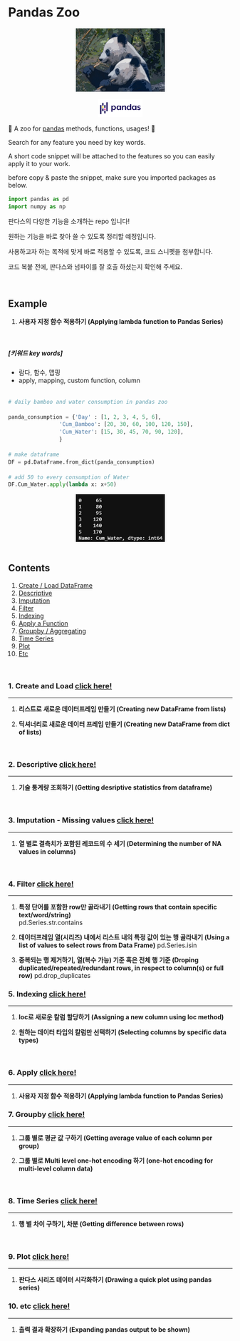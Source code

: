 


Pandas Zoo
==============================================




<p align="center"> <img src="/assets/readme/pandas_zoo.jpg" alt="drawing" width="200"/>

<p align="center"> <img src="/assets/readme/pandas_official.png" alt="drawing" width="100"/>


:panda_face: A zoo for [pandas](https://pandas.pydata.org/)  methods, functions, usages! :panda_face:

Search for any feature you need by key words.

A short code snippet will be attached to the features so you can easily apply it to your work.

before copy & paste the snippet, make sure you imported packages as below.

```python
import pandas as pd
import numpy as np
```

판다스의 다양한 기능을 소개하는 repo 입니다!

원하는 기능을 바로 찾아 쓸 수 있도록 정리할 예정입니다.

사용하고자 하는 목적에 맞게 바로 적용할 수 있도록, 코드 스니펫을 첨부합니다.

코드 복붙 전에, 판다스와 넘파이를 잘 호출 하셨는지 확인해 주세요.

<br/>  

Example  
-------

1. **사용자 지정 함수 적용하기 (Applying lambda function to Pandas Series)**  

<br/>  

##### [키워드 key words]  
  - 람다, 함수, 맵핑
  - apply, mapping, custom function, column

```python

# daily bamboo and water consumption in pandas zoo

panda_consumption = {'Day' : [1, 2, 3, 4, 5, 6],
                'Cum_Bamboo': [20, 30, 60, 100, 120, 150],
                'Cum_Water': [15, 30, 45, 70, 90, 120],
                }

# make dataframe
DF = pd.DataFrame.from_dict(panda_consumption)

# add 50 to every consumption of Water
DF.Cum_Water.apply(lambda x: x+50)

```


<center><img src="/assets/06.Apply/apply_lambda.png" align="center" alt="drawing" width="200"/></center>  


<br/>  

Contents
--------

1.	[Create / Load DataFrame](#create-and-load)
2.	[Descriptive](#descriptive)
3.	[Imputation](#imputation)
4.	[Filter](#filter)
5.	[Indexing](#indexing)
6.	[Apply a Function](#apply)
7.  [Groupby / Aggregating](#groupby)
8.	[Time Series](#time-series)
9.	[Plot](#plot)  
10.	[Etc](#etc)  



<br/>  

<a id="create-and-load"></a>
### 1. Create and Load  [click here!](/notebook/01.Create_and_Load)
--------

1.  **리스트로 새로운 데이터프레임 만들기 (Creating new DataFrame from lists)**  

2. **딕셔너리로 새로운 데이터 프레임 만들기 (Creating new DataFrame from dict of lists)**  


<br/>  




<a id="descriptive"></a>
### 2. Descriptive    [click here!](/notebook/02.Descriptive)
--------


1. **기술 통계량 조회하기 (Getting desriptive statistics from dataframe)**  
<br/>  

<a id="imputation"></a>
### 3. Imputation - Missing values   [click here!](/notebook/03.Imputation)
--------
1. **열 별로 결측치가 포함된 레코드의 수 세기 (Determining the number of NA values in columns)**  


<br/>  


<a id="filter"></a>
### 4. Filter  [click here!](/notebook/04.Filter)
--------

1. **특정 단어를 포함한 row만 골라내기 (Getting rows that contain specific text/word/string)**  
pd.Series.str.contains   


2. **데이터프레임 열(시리즈) 내에서 리스트 내의 특정 값이 있는 행 골라내기 (Using a list of values to select rows from Data Frame)**
pd.Series.isin  

3. **중복되는 행 제거하기, 열(복수 가능) 기준 혹은 전체 행 기준 (Droping duplicated/repeated/redundant rows, in respect to column(s) or full row)**
pd.drop_duplicates



<a id="indexing"></a>
### 5. Indexing    [click here!](/notebook/05.Indexing)
--------



1. **loc로 새로운 칼럼 할당하기 (Assigning a new column using loc method)**  

2. **원하는 데이터 타입의 칼럼만 선택하기 (Selecting columns by specific data types)**  


<br/>  



<a id="apply"></a>
### 6. Apply    [click here!](/notebook/06.Apply)
--------


1. **사용자 지정 함수 적용하기 (Applying lambda function to Pandas Series)**  


<a id="groupby"></a>
### 7. Groupby    [click here!](/notebook/07.Groupby)
--------

1. **그룹 별로 평균 값 구하기 (Getting average value of each column per group)**  


2. **그룹 별로 Multi level one-hot encoding 하기 (one-hot encoding for multi-level column data)**  

<br/>  


<a id="time-series"></a>
### 8. Time Series    [click here!](/notebook/08.Time_Series)
--------


1. **행 별 차이 구하기, 차분 (Getting difference between rows)**  

<br/>  


<a id="plot"></a>
### 9. Plot    [click here!](/notebook/09.Plot)
--------

1. **판다스 시리즈 데이터 시각화하기 (Drawing a quick plot using pandas series)**  


<a id="etc"></a>
### 10. etc    [click here!](/notebook/10.Etc)
--------

1. **출력 결과 확장하기 (Expanding pandas output to be shown)**  
